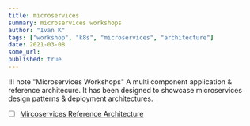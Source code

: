 ```yaml
---
title: microservices
summary: microservices workshops
author: "Ivan K"
tags: ["workshop", "k8s", "microservices", "architecture"]
date: 2021-03-08
some_url:
published: true
---
```


!!! note "Microservices Workshops"
    A multi component application & reference architecure.
    It has been designed to showcase microservices design patterns & deployment architectures.

- [ ] [Mircoservices Reference Architecture](https://github.com/ik-learning/smilr)
